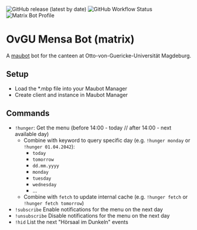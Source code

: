 ![GitHub release (latest by date)](https://img.shields.io/github/v/release/v411e/ovgumensabot)
![GitHub Workflow Status](https://img.shields.io/github/workflow/status/v411e/ovgumensabot/CI?label=maubot%20package%20build)
![Matrix Bot Profile](https://img.shields.io/badge/matrix-%40mensabot%3Akeks.club-blueviolet)
# OvGU Mensa Bot (matrix)
A [maubot](https://github.com/maubot) bot for the canteen at Otto-von-Guericke-Universität Magdeburg.

## Setup
- Load the *.mbp file into your Maubot Manager
- Create client and instance in Maubot Manager

## Commands
- `!hunger`: Get the menu (before 14:00 - today // after 14:00 - next available day)
  - Combine with keyword to query specific day (e.g. `!hunger monday` or `!hunger 01.04.2042`):
    - `today`
    - `tomorrow`
    - `dd.mm.yyyy`
    - `monday`
    - `tuesday`
    - `wednesday`
    - ...
  - Combine with `fetch` to update internal cache (e.g. `!hunger fetch` or `!hunger fetch tomorrow`)
- `!subscribe` Enable notifications for the menu on the next day
- `!unsubscribe` Disable notifications for the menu on the next day
- `!hid` List the next "Hörsaal im Dunkeln" events
